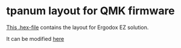 # tpanum layout for QMK firmware
[This .hex-file](ergodox_ez_firmware_tpanum_colemak.hex) contains the layout for Ergodox EZ solution.

It can be modified [here](http://configure.ergodox-ez.com/keyboard_layouts/qzxvgd/edit)

